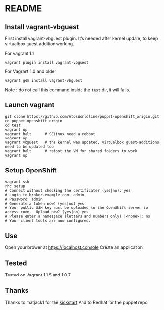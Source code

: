 # README

## Install vagrant-vbguest

First install vagrant-vbguest plugin. It's needed after kernel update, to keep virtualbox guest addition working.

For vagrant 1.1

    vagrant plugin install vagrant-vbguest

For Vagrant 1.0 and older	
	
	vagrant gem install vagrant-vbguest

Note : do not call this command inside the `test` dir, it will fails. 


## Launch vagrant

	git clone https://github.com/AtosWorldline/puppet-openshift_origin.git
	cd puppet-openshift_origin
	cd test
	vagrant up
	vagrant halt      # SELinux need a reboot
	vagrant up
	vagrant vbguest   # the kernel was updated, virtualbox guest-additions need to be updated too
	vagrant halt      # reboot the VM for shared folders to work
	vagrant up


## Setup OpenShift

    vagrant ssh
	rhc setup
	# Connect without checking the certificate? (yes|no): yes
    # Login to broker.example.com: admin
	# Password: admin
	# Generate a token now? (yes|no) yes
	# Your public SSH key must be uploaded to the OpenShift server to access code.  Upload now? (yes|no) yes
	# Please enter a namespace (letters and numbers only) |<none>|: ns
    # Your client tools are now configured.
	
## Use

Open your brower at <https://localhost/console>
Create an application

## Tested

Tested on Vagrant 1.1.5 and 1.0.7

## Thanks

Thanks to matjack1 for the [kickstart](https://github.com/matjack1/puppet-openshift_origin/blob/master/test/kickstart.sh)
And to Redhat for the puppet repo
